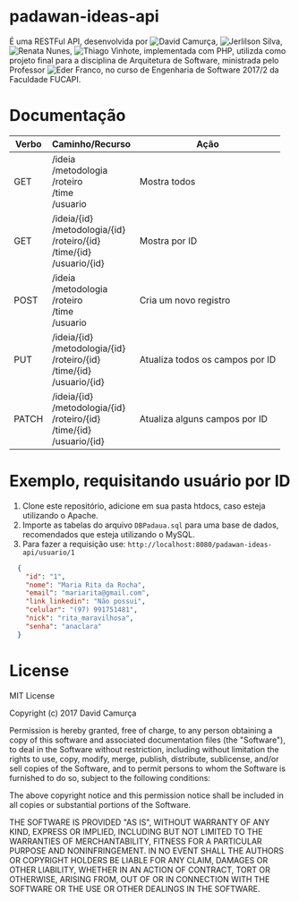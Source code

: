 # padawan-ideas-api

É uma RESTFul API, desenvolvida por ![David Camurça](https://github.com/davidscamurca), ![Jerlilson Silva](https://github.com/Jerlilson), ![Renata Nunes](https://github.com/Renata-SN), ![Thiago Vinhote](https://github.com/thiagovinhote), implementada com PHP, utilizda como projeto final para a disciplina de Arquitetura de Software, ministrada pelo Professor ![Eder Franco](https://github.com/ederfranco23), no curso de Engenharia de Software 2017/2 da Faculdade FUCAPI.

# Documentação
| Verbo | Caminho/Recurso | Ação |
| ----- | --------------- |------- |
| GET   | /ideia<br>/metodologia<br>/roteiro<br>/time<br>/usuario | Mostra todos |  
| GET   | /ideia/{id}<br>/metodologia/{id}<br>/roteiro/{id}<br>/time/{id}<br>/usuario/{id} | Mostra por ID |
| POST  | /ideia<br>/metodologia<br>/roteiro<br>/time<br>/usuario | Cria um novo registro  |
| PUT   | /ideia/{id}<br>/metodologia/{id}<br>/roteiro/{id}<br>/time/{id}<br>/usuario/{id} | Atualiza todos os campos por ID |
| PATCH | /ideia/{id}<br>/metodologia/{id}<br>/roteiro/{id}<br>/time/{id}<br>/usuario/{id} | Atualiza alguns campos por ID   |

# Exemplo, requisitando usuário por ID

  1. Clone este repositório, adicione em sua pasta htdocs, caso esteja utilizando o Apache.
  2. Importe as tabelas do arquivo `DBPadaua.sql` para uma base de dados, recomendados que esteja utilizando o MySQL.
  3. Para fazer a requisição use: `http://localhost:8080/padawan-ideas-api/usuario/1`

```json 
  {
    "id": "1",
    "nome": "Maria Rita da Rocha",
    "email": "mariarita@gmail.com",
    "link_linkedin": "Não possui",
    "celular": "(97) 991751481",
    "nick": "rita_maravilhosa",
    "senha": "anaclara"
  }
  ```


# License

MIT License

Copyright (c) 2017 David Camurça

Permission is hereby granted, free of charge, to any person obtaining a copy
of this software and associated documentation files (the "Software"), to deal
in the Software without restriction, including without limitation the rights
to use, copy, modify, merge, publish, distribute, sublicense, and/or sell
copies of the Software, and to permit persons to whom the Software is
furnished to do so, subject to the following conditions:

The above copyright notice and this permission notice shall be included in all
copies or substantial portions of the Software.

THE SOFTWARE IS PROVIDED "AS IS", WITHOUT WARRANTY OF ANY KIND, EXPRESS OR
IMPLIED, INCLUDING BUT NOT LIMITED TO THE WARRANTIES OF MERCHANTABILITY,
FITNESS FOR A PARTICULAR PURPOSE AND NONINFRINGEMENT. IN NO EVENT SHALL THE
AUTHORS OR COPYRIGHT HOLDERS BE LIABLE FOR ANY CLAIM, DAMAGES OR OTHER
LIABILITY, WHETHER IN AN ACTION OF CONTRACT, TORT OR OTHERWISE, ARISING FROM,
OUT OF OR IN CONNECTION WITH THE SOFTWARE OR THE USE OR OTHER DEALINGS IN THE
SOFTWARE.
